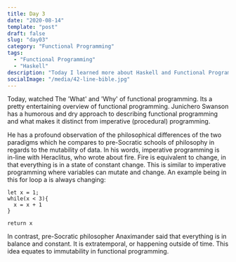 ```yaml
---
title: Day 3
date: "2020-08-14"
template: "post"
draft: false
slug: "day03"
category: "Functional Programming"
tags:
  - "Functional Programming"
  - "Haskell"
description: "Today I learned more about Haskell and Functional Programming Paradigm."
socialImage: "/media/42-line-bible.jpg"
---
```


Today, watched The 'What' and 'Why' of functional programming. Its a pretty entertaining overview of functional programming. Junichero Swanson has a humorous and dry approach to describing functional programming and what makes it distinct from imperative (procedural) programming. 

He has a profound observation of the philosophical differences of the two paradigms which he compares to pre-Socratic schools of philosophy in regards to the mutability of data. In his words, imperative programming is in-line with Heraclitus, who wrote about fire. Fire is equivalent to change, in that everything is in a state of constant change. This is similar to imperative programming where variables can mutate and change. An example being in this for loop a is always changing:
```
let x = 1;
while(x < 3){
  x = x + 1
}

return x
```

In contrast, pre-Socratic philosopher Anaximander said that everything is in balance and constant. It is extratemporal, or happening outside of time.  This idea equates to immutability in functional programming. 

